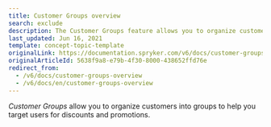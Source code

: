 ```yaml
---
title: Customer Groups overview
search: exclude
description: The Customer Groups feature allows you to organize customers into groups to help you target users for discounts and promotions.
last_updated: Jun 16, 2021
template: concept-topic-template
originalLink: https://documentation.spryker.com/v6/docs/customer-groups-overview
originalArticleId: 5638f9a8-e79b-4f30-8000-438652ffd76e
redirect_from:
  - /v6/docs/customer-groups-overview
  - /v6/docs/en/customer-groups-overview
---
```


*Customer Groups* allow you to organize customers into groups to help you target users for discounts and promotions.

 
